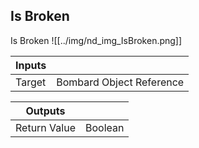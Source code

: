 ## Is Broken
Is Broken
![[../img/nd_img_IsBroken.png]]

|Inputs||
|--|--|
| Target | Bombard Object Reference |

|Outputs||
|--|--|
| Return Value | Boolean |

